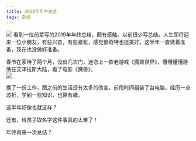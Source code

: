 ```yaml
---
title: 2020年年中总结
tags: 杂谈
---
```


![](xingxing.jpeg)
看到一位前辈写的2019年年终总结，颇有感触。以前很少写总结。人生即将迎来一位小朋友，有些兴奋，有些紧张，感觉很奇特也挺美好。这半年一直做着准备，现在也没做好准备。

春节在家待了两个月，没出几次门，迷恋上一款老游戏《魔兽世界》，懵懵懂懂游荡在艾泽拉斯大陆，看了电影《魔兽》。  
![](moshou.jpg)

换了一份工作，跟之前的生活没有太多的改变。前段时间组装了台电脑，经历一点波折，学到一些知识，也算有趣。  

这半年好像也就这样？  

还有，给孩子取名字这件事真的太难了！  

年终再来一次总结？
